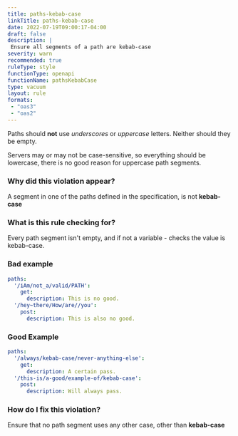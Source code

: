 ```yaml
---
title: paths-kebab-case
linkTitle: paths-kebab-case
date: 2022-07-19T09:00:17-04:00
draft: false
description: |
 Ensure all segments of a path are kebab-case
severity: warn
recommended: true
ruleType: style
functionType: openapi
functionName: pathsKebabCase
type: vacuum
layout: rule
formats:
 - "oas3"
 - "oas2"
---
```


Paths should **not** use _underscores_ or _uppercase_ letters. Neither should they be empty.

Servers may or may not be case-sensitive, so everything should be lowercase, there is no good reason for uppercase 
path segments. 

### Why did this violation appear?
A segment in one of the paths defined in the specification, is not **kebab-case**

### What is this rule checking for?

Every path segment isn't empty, and if not a variable - checks the value is kebab-case.

### Bad example

```yaml
paths: 
  '/iAm/not_a/valid/PATH':
    get:
      description: This is no good.
  '/hey~there/How/are//you':
    post:
      description: This is also no good.
```

### Good Example

```yaml
paths: 
  '/always/kebab-case/never-anything-else':
    get:
      description: A certain pass.
  '/this-is/a-good/example-of/kebab-case':
    post:
      description: Will always pass.
```

### How do I fix this violation?

Ensure that no path segment uses any other case, other than **kebab-case**